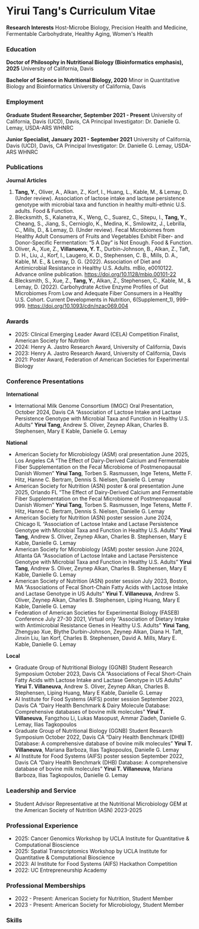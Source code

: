 # Yirui Tang's Curriculum Vitae  
**Research Interests** 
Host-Microbe Biology, Precision Health and Medicine, Fermentable Carbohydrate, Healthy Aging, Women's Health

### Education
**Doctor of Philosophy in Nutritional Biology (Bioinformatics emphasis), 2025**
University of California, Davis  

**Bachelor of Science in Nutritional Biology, 2020**
Minor in Quantitative Biology and Bioinformatics
University of California, Davis

### Employment
**Graduate Student Researcher, September 2021 - Present**
University of California, Davis (UCD), Davis, CA
Principal Investigator: Dr. Danielle G. Lemay, USDA-ARS WHNRC

**Junior Specialist, January 2021 - September 2021**
University of California, Davis (UCD), Davis, CA
Principal Investigator: Dr. Danielle G. Lemay, USDA-ARS WHNRC

### Publications
**Journal Articles**
1. **Tang, Y.**, Oliver, A., Alkan, Z., Korf, I., Huang, L., Kable, M., & Lemay, D. (Under review). Association of lactose intake and lactase persistence genotype with microbial taxa and function in healthy multi-ethnic U.S. adults. Food & Function.
2. Blecksmith, S., Kalanetra, K., Weng, C., Suarez, C., Sitepu, I., **Tang, Y.**, Cheang, S., Jiang, S., Cernioglo, K., Medina, K., Smilowitz, J., Lebrilla, C., Mills, D., & Lemay, D. (Under review). Fecal Microbiomes from Healthy Adult Consumers of Fruits and Vegetables Exhibit Fiber- and Donor-Specific Fermentation: “5 A Day” is Not Enough. Food & Function.
3. Oliver, A., Xue, Z., **Villanueva, Y. T.**, Durbin-Johnson, B., Alkan, Z., Taft, D. H., Liu, J., Korf, I., Laugero, K. D., Stephensen, C. B., Mills, D. A., Kable, M. E., & Lemay, D. G. (2022). Association of Diet and Antimicrobial Resistance in Healthy U.S. Adults. mBio, e0010122. Advance online publication. https://doi.org/10.1128/mbio.00101-22
4. Blecksmith, S., Xue, Z., **Tang, Y.**, Alkan, Z., Stephensen, C., Kable, M., & Lemay, D. (2022). Carbohydrate Active Enzyme Profiles of Gut Microbiomes From Low and Adequate Fiber Consumers in a Healthy U.S. Cohort. Current Developments in Nutrition, 6(Supplement_1), 999–999. https://doi.org/10.1093/cdn/nzac069.004

### Awards
* 2025: Clinical Emerging Leader Award (CELA) Competition Finalist, American Society for Nutrition
* 2024: Henry A. Jastro Research Award, University of California, Davis
* 2023: Henry A. Jastro Research Award, University of California, Davis
* 2021: Poster Award, Federation of American Societies for Experimental Biology

### Conference Presentations
**International**
* International Milk Genome Consortium (IMGC) Oral Presentation, October 2024, Davis CA “Association of Lactose Intake and Lactase Persistence Genotype with Microbial Taxa and Function in Healthy U.S. Adults” **Yirui Tang**, Andrew S. Oliver, Zeynep Alkan, Charles B. Stephensen, Mary E Kable, Danielle G. Lemay

**National**
* American Society for Microbiology (ASM) oral presentation June 2025, Los Angeles CA “The Effect of Dairy-Derived Calcium and Fermentable Fiber Supplementation on the Fecal Microbiome of Postmenopausal Danish Women” **Yirui Tang**, Torben S. Rasmussen, Inge Tetens, Mette F. Hitz, Hanne C. Bertram, Dennis S. Nielsen, Danielle G. Lemay
* American Society for Nutrition (ASN) poster & oral presentation June 2025, Orlando FL “The Effect of Dairy-Derived Calcium and Fermentable Fiber Supplementation on the Fecal Microbiome of Postmenopausal Danish Women” **Yirui Tang**, Torben S. Rasmussen, Inge Tetens, Mette F. Hitz, Hanne C. Bertram, Dennis S. Nielsen, Danielle G. Lemay
* American Society for Nutrition (ASN) poster session June 2024, Chicago IL “Association of Lactose Intake and Lactase Persistence Genotype with Microbial Taxa and Function in Healthy U.S. Adults” **Yirui Tang**, Andrew S. Oliver, Zeynep Alkan, Charles B. Stephensen, Mary E Kable, Danielle G. Lemay
* American Society for Microbiology (ASM) poster session June 2024, Atlanta GA “Association of Lactose Intake and Lactase Persistence Genotype with Microbial Taxa and Function in Healthy U.S. Adults” **Yirui Tang**, Andrew S. Oliver, Zeynep Alkan, Charles B. Stephensen, Mary E Kable, Danielle G. Lemay
* American Society of Nutrition (ASN) poster session July 2023, Boston, MA “Associations of Fecal Short-Chain Fatty Acids with Lactose Intake and Lactase Genotype in US Adults” **Yirui T. Villaneuva**, Andrew S. Oliver, Zeynep Alkan, Charles B. Stephensen, Liping Huang, Mary E Kable, Danielle G. Lemay
* Federation of American Societies for Experimental Biology (FASEB) Conference July 27-30 2021, Virtual only “Association of Dietary Intake with Antimicrobial Resistance Genes in Healthy U.S. Adults” **Yirui Tang**, Zhengyao Xue, Blythe Durbin-Johnson, Zeynep Alkan, Diana H. Taft, Jinxin Liu, Ian Korf, Charles B. Stephensen, David A. Mills, Mary E. Kable, Danielle G. Lemay

**Local**
* Graduate Group of Nutritional Biology (GGNB) Student Research Symposium October 2023, Davis CA “Associations of Fecal Short-Chain Fatty Acids with Lactose Intake and Lactase Genotype in US Adults” **Yirui T. Villaneuva**, Andrew S. Oliver, Zeynep Alkan, Charles B. Stephensen, Liping Huang, Mary E Kable, Danielle G. Lemay
* AI Institute for Food Systems (AIFS) poster session September 2023, Davis CA “Dairy Health Benchmark & Dairy Molecule Database: Comprehensive databases of bovine milk molecules” **Yirui T. Villaneuva**, Fangzhou Li, Lukas Masopust, Ammar Ziadeh, Danielle G. Lemay, Ilias Tagkopoulos
* Graduate Group of Nutritional Biology (GGNB) Student Research Symposium October 2022, Davis CA “Dairy Health Benchmark (DHB) Database: A comprehensive database of bovine milk molecules” **Yirui T. Villaneuva**, Mariana Barboza, Ilias Tagkopoulos, Danielle G. Lemay
* AI Institute for Food Systems (AIFS) poster session September 2022, Davis CA “Dairy Health Benchmark (DHB) Database: A comprehensive database of bovine milk molecules” **Yirui T. Villaneuva**, Mariana Barboza, Ilias Tagkopoulos, Danielle G. Lemay

### Leadership and Service
* Student Advisor Representative at the Nutritional Microbiology GEM at the American Society of Nutrition (ASN) 2023-2025

### Professional Experience
* 2025: Cancer Genomics Workshop by UCLA Institute for Quantitative & Computational Bioscience
* 2025: Spatial Transcriptomics Workshop by UCLA Institute for Quantitative & Computational Bioscience
* 2023: AI Institute for Food Systems (AIFS) Hackathon Competition
* 2022: UC Entrepreneurship Academy

### Professional Memberships
* 2022 - Present: American Society for Nutrition, Student Member
* 2023 - Present: American Society for Microbiology, Student Member

### Skills
